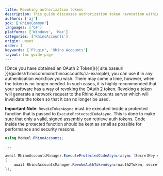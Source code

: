 ```yaml
---
title: Revoking authorization tokens
description: This guide discusses authorization token revocation within Rhino from Rhino Accounts.
authors: ['aj']
sdk: ['RhinoCommon']
languages: ['C#']
platforms: ['Windows', 'Mac']
categories: ['RhinoAccounts']
origin: unset
order: 1
keywords: ['Plugin', 'Rhino Accounts']
layout: toc-guide-page
---
```


[Once you have obtained an OAuth 2 Token]({{ site.baseurl }}/guides/rhinocommon/rhinoaccounts/ra-example), you can use it in any authentication workflow you wish. There may come a time, however, when the token is no longer needed. In such cases, it is highly recommended that your software has a way of revoking the OAuth 2 token. Revoking a token will generate a network request to the Rhino Accounts server which will invalidate the token so that it can no longer be used.

**Important Note**: 
`RevokeTokenAsync` must be executed inside a protected function that is passed to `ExecuteProtectedCodeAsync`. This is done to make sure that only a valid, signed assembly can retrieve auth tokens. Code inside the protected function should be kept as small as possible for performance and security reasons.

```cs
using McNeel.RhinoAccounts;

...

await RhinoAccountsManager.ExecuteProtectedCodeAsync(async (SecretKey secretKey) =>
{
	await RhinoAccountsManager.RevokeAuthTokenAsync(oauth2Token, secretKey, CancellationToken.None);			
});
```

